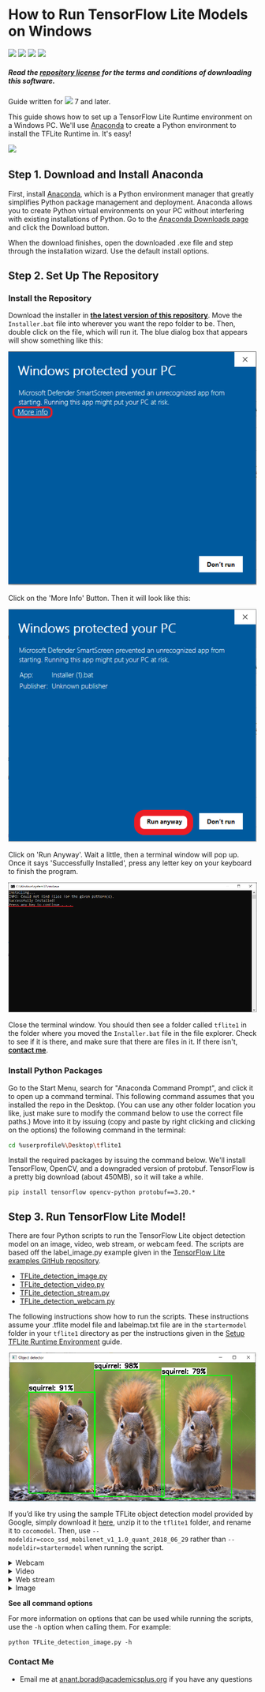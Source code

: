# How to Run TensorFlow Lite Models on Windows

![](https://img.shields.io/github/directory-file-count/anantborad/objectdetection?color=gree)
![](https://img.shields.io/badge/code%20size-1.63%20MB-blue)
![](https://img.shields.io/github/repo-size/anantborad/objectdetection?color=purple)
![](https://img.shields.io/github/license/anantborad/objectdetection)

##### Read the [repository license](LICENSE.md) for the terms and conditions of downloading this software.

Guide written for ![](https://img.shields.io/badge/Windows-0078D6?style=for-the-badge&logo=windows&logoColor=white) 7 and later.

This guide shows how to set up a TensorFlow Lite Runtime environment on a Windows PC. We'll use [Anaconda](https://www.anaconda.com/) to create a Python environment to install the TFLite Runtime in. It's easy!

![](https://github.com/anantborad/objectdetection/blob/6a6692a83be26bb52e3b1df71a1be57330ae9e82/doc/BSR_demo%20(2).gif)
## Step 1. Download and Install Anaconda
First, install [Anaconda](https://www.anaconda.com/), which is a Python environment manager that greatly simplifies Python package management and deployment. Anaconda allows you to create Python virtual environments on your PC without interfering with existing installations of Python. Go to the [Anaconda Downloads page](https://www.anaconda.com/products/distribution) and click the Download button.

When the download finishes, open the downloaded .exe file and step through the installation wizard. Use the default install options.

## Step 2. Set Up The Repository
### Install the Repository
Download the installer in **[the latest version of this repository](https://github.com/anantborad/objectdetection/releases)**.
Move the `Installer.bat` file into wherever you want the repo folder to be. Then, double click on the file, which will run it. The blue dialog box that appears will show something like this:

<img src="doc/Window Protected.PNG"></img>

Click on the 'More Info' Button. Then it will look like this:

<img src="doc/Run Anyways.PNG"></img>

Click on 'Run Anyway'. Wait a little, then a terminal window will pop up. Once it says 'Successfully Installed', press any letter key on your keyboard to finish the program.

<img src="doc/Done.PNG"></img>

Close the terminal window. You should then see a folder called `tflite1` in the folder where you moved the `Installer.bat` file in the file explorer. Check to see if it is there, and make sure that there are files in it. If there isn't, **[contact me](mailto:anant.borad@academicsplus.org)**.

### Install Python Packages
Go to the Start Menu, search for "Anaconda Command Prompt", and click it to open up a command terminal. This following command assumes that you installed the repo in the Desktop. (You can use any other folder location you like, just make sure to modify the command below to use the correct file paths.) Move into it by issuing (copy and paste by right clicking and clicking on the options) the following command in the terminal:

```bash
cd %userprofile%\Desktop\tflite1
```

Install the required packages by issuing the command below. We'll install TensorFlow, OpenCV, and a downgraded version of protobuf. TensorFlow is a pretty big download (about 450MB), so it will take a while.

```shell
pip install tensorflow opencv-python protobuf==3.20.*
```

## Step 3. Run TensorFlow Lite Model!
There are four Python scripts to run the TensorFlow Lite object detection model on an image, video, web stream, or webcam feed. The scripts are based off the label_image.py example given in the [TensorFlow Lite examples GitHub repository](https://github.com/tensorflow/tensorflow/blob/master/tensorflow/lite/examples/python/label_image.py).

* [TFLite_detection_image.py](TFLite_detection_image.py)
* [TFLite_detection_video.py](TFLite_detection_video.py)
* [TFLite_detection_stream.py](TFLite_detection_stream.py)
* [TFLite_detection_webcam.py](TFLite_detection_webcam.py)

The following instructions show how to run the scripts. These instructions assume your .tflite model file and labelmap.txt file are in the `startermodel` folder in your `tflite1` directory as per the instructions given in the [Setup TFLite Runtime Environment](#step-2-setup-tflite-runtime-environment-on-your-device) guide.

<p align="center">
   <img width="500" src="https://github.com/anantborad/objectdetection/blob/6921ffd94d4f811682615abb66315613aa40cea7/doc/squirrels!!.png">
</p>

If you’d like try using the sample TFLite object detection model provided by Google, simply download it [here](https://storage.googleapis.com/download.tensorflow.org/models/tflite/coco_ssd_mobilenet_v1_1.0_quant_2018_06_29.zip), unzip it to the `tflite1` folder, and rename it to `cocomodel`. Then, use `--modeldir=coco_ssd_mobilenet_v1_1.0_quant_2018_06_29` rather than `--modeldir=startermodel` when running the script. 

<details>
   <summary>Webcam</summary>
Make sure you have a USB webcam plugged into your computer. If you’re on a laptop with a built-in camera, you don’t need to plug in a USB webcam. 

From the `tflite1` directory, issue: 

```shell
python TFLite_detection_webcam.py --modeldir=startermodel 
```

After a few moments of initializing, a window will appear showing the webcam feed. Detected objects will have bounding boxes and labels displayed on them in real time.
</details>

<details>
   <summary>Video</summary>
To run the video detection script, issue:

```shell
python TFLite_detection_video.py --modeldir=startermodel
```

A window will appear showing consecutive frames from the video, with each object in the frame labeled. Press 'q' to close the window and end the script. By default, the video detection script will open a video named 'test.mp4' (download [here](test.mp4) and move into the `tflite1` folder). To open a specific video file, use the `--video` option:

```shell
python TFLite_detection_video.py --modeldir=TFLite_model --video='yourvideofilename.mp4'
```

Note: Video detection will run at a slower FPS than realtime webcam detection. This is mainly because loading a frame from a video file requires more processor I/O than receiving a frame from a webcam.
</details>

<details>
   <summary>Web stream</summary>
To run the script to detect images in a video stream (e.g. a remote security camera), issue: 

```shell
python TFLite_detection_stream.py --modeldir=startermodel --streamurl="http://ipaddress:port/stream/video.mjpeg" 
```

After a few moments of initializing, a window will appear showing the video stream. Detected objects will have bounding boxes and labels displayed on them in real time.

Make sure to update the URL parameter to the one that is being used by your security camera. It has to include authentication information in case the stream is secured.

If the bounding boxes are not matching the detected objects, probably the stream resolution wasn't detected. In this case you can set it explicitly by using the `--resolution` parameter:

```shell
python TFLite_detection_stream.py --modeldir=startermodel --streamurl="http://ipaddress:port/stream/video.mjpeg" --resolution=1920x1080
```
</details>

<details>
   <summary>Image</summary>
To run the image detection script, issue:

```shell
python TFLite_detection_image.py --modeldir=startermodel
```

The image will appear with all objects labeled. Press 'q' to close the image and end the script. By default, the image detection script will open an image named 'test1.jpg' (download [here](test1.jpeg) and move into the `tflite1` folder). To open a specific image file, use the `--image` option:

```shell
python TFLite_detection_image.py --modeldir=startermodel --image=imagename.jpg
```

It can also open an entire folder full of images and perform detection on each image. There can only be images files in the folder, or errors will occur. To specify which folder has images to perform detection on, use the `--imagedir` option:

```shell
python TFLite_detection_image.py --modeldir=startermodel --imagedir=folderofimages
```

Press any key (other than 'q') to advance to the next image. Do not use both the --image option and the --imagedir option when running the script, or it will throw an error.

</details>

**See all command options**

For more information on options that can be used while running the scripts, use the `-h` option when calling them. For example:

```shell
python TFLite_detection_image.py -h
```
### Contact Me

* Email me at [anant.borad@academicsplus.org](mailto:anant.borad@academicsplus.org) if you have any questions
